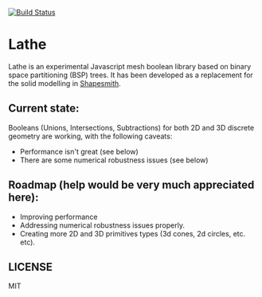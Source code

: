 [![Build Status](https://travis-ci.org/bjnortier/lathe.png?branch=master)](https://travis-ci.org/bjnortier/lathe)

# Lathe

Lathe is an experimental Javascript mesh boolean library based on binary 
space partitioning (BSP) trees. It has been developed as a replacement for 
the solid modelling in [Shapesmith](http://github.com/bjnortier/shapesmith).

## Current state: 

Booleans (Unions, Intersections, Subtractions) for 
both 2D and 3D discrete geometry are working, with the following caveats:

  * Performance isn't great (see below)
  * There are some numerical robustness issues (see below)

## Roadmap (help would be very much appreciated here):

 * Improving performance
 * Addressing numerical robustness issues properly.
 * Creating more 2D and 3D primitives types (3d cones, 2d circles, etc. etc).

## LICENSE

MIT







